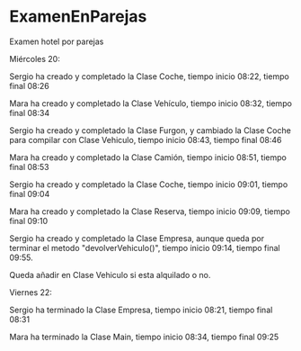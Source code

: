 # ExamenEnParejas
Examen hotel por parejas

Miércoles 20:

Sergio ha creado y completado la Clase Coche, tiempo inicio 08:22, tiempo final 08:26

Mara ha creado y completado la Clase Vehículo, tiempo inicio 08:32, tiempo final 08:34

Sergio ha creado y completado la Clase Furgon, y cambiado la Clase Coche para compilar con Clase Vehiculo, tiempo inicio 08:43, tiempo final 08:46

Mara ha creado y completado la Clase Camión, tiempo inicio 08:51, tiempo final 08:53

Sergio ha creado y completado la Clase Coche, tiempo inicio 09:01, tiempo final 09:04

Mara ha creado y completado la Clase Reserva, tiempo inicio 09:09, tiempo final 09:10

Sergio ha creado y completado la Clase Empresa, aunque queda por terminar el metodo "devolverVehiculo()", tiempo inicio 09:14, tiempo final 09:55.

Queda añadir en Clase Vehiculo si esta alquilado o no.


Viernes 22:

Sergio ha terminado la Clase Empresa, tiempo inicio 08:21, tiempo final 08:31

Mara ha terminado la Clase Main, tiempo inicio 08:34, tiempo final 09:25
